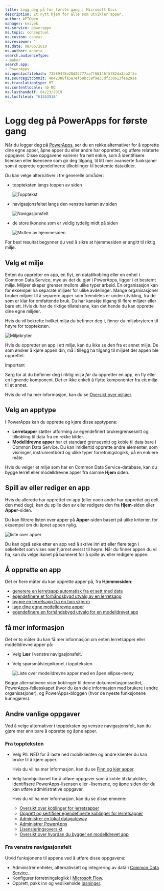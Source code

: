 ```yaml
---
title: Logg deg på for første gang | Microsoft Docs
description: Et nytt hjem for alle som utvikler apper.
author: AFTOwen
manager: kvivek
ms.service: powerapps
ms.topic: conceptual
ms.custom: canvas
ms.reviewer: ''
ms.date: 08/06/2018
ms.author: anneta
search.audienceType:
- maker
search.app:
- PowerApps
ms.openlocfilehash: 735894f8e28d25777aa7f66146f5782da2ab2f3e
ms.sourcegitcommit: 4042388fa5e7ef50bc59f9e35df330613fea29ae
ms.translationtype: MT
ms.contentlocale: nb-NO
ms.lasthandoff: 04/23/2019
ms.locfileid: "61553518"
---
```

# <a name="sign-in-to-powerapps-for-the-first-time"></a>Logg deg på PowerApps for første gang

Når du logger deg på [PowerApps](https://web.powerapps.com?utm_source=padocs&utm_medium=linkinadoc&utm_campaign=referralsfromdoc), ser du en rekke alternativer for å opprette dine egne apper, åpne apper du eller andre har opprettet, og utføre relaterte oppgaver. Disse oppgavene varierer fra helt enkle, som å identifisere lisensen eller lisensene som gir deg tilgang, til litt mer avanserte funksjoner som å opprette egendefinerte tilkoblinger til bestemte datakilder.

Du kan velge alternativer i tre generelle områder:

- toppteksten langs toppen av siden

    ![Topptekst](media/intro-maker-portal/header.png)

- navigasjonsfeltet langs den venstre kanten av siden

    ![Navigasjonsfelt](media/intro-maker-portal/nav-bar.png)

- de store ikonene som er veldig tydelig midt på siden

    ![Midten av hjemmesiden](media/intro-maker-portal/center-area.png)

For best resultat begynner du ved å sikre at hjemmesiden er angitt til riktig miljø.

## <a name="choose-an-environment"></a>Velg et miljø

Enten du oppretter en app, en flyt, en datatilkobling eller en enhet i Common Data Service, mye av det du gjør i PowerApps, ligger i et bestemt miljø. Miljøer skaper grenser mellom ulike typer arbeid. En organisasjon kan for eksempel ha separate miljøer for ulike avdelinger. Mange organisasjoner bruker miljøer til å separere apper som fremdeles er under utvikling, fra de som er klar for omfattende bruk. Du har kanskje tilgang til flere miljøer eller bare ett. Hvis du har de riktige tillatelsene, kan det hende du kan opprette dine egne miljøer.

Hvis du vil bekrefte hvilket miljø du befinner deg i, finner du miljøbryteren til høyre for toppteksten.

![Miljøbryter](media/intro-maker-portal/environment-switcher.png)

Hvis du oppretter en app i ett miljø, kan du ikke se den fra et annet miljø. De som ønsker å kjøre appen din, må i tillegg ha tilgang til miljøet der appen ble opprettet.

> [!IMPORTANT]
> Sørg for at du befinner deg i riktig miljø *før* du oppretter en app, en fly eller en lignende komponent. Det er ikke enkelt å flytte komponenter fra ett miljø til et annet.

Hvis du vil ha mer informasjon, kan du se [Oversikt over miljøer](../../administrator/environments-overview.md).

## <a name="choose-an-app-type"></a>Velg an apptype

I PowerApps kan du opprette og kjøre disse apptypene:

- **Lerretapper** støtter utforming av egendefinert brukergrensesnitt og tilkobling til data fra en rekke kilder.
- **Modelldrevne apper** har et standard grensesnitt og koble til data bare i Common Data Service. Du kan imidlertid opprette andre elementer, som visninger, instrumentbord og ulike typer forretningslogikk, på en enklere måte.

Hvis du velger et miljø som har en Common Data Service-database, kan du bygge lerret eller modelldrevne apper fra samme **Hjem** siden.

## <a name="play-or-edit-an-app"></a>Spill av eller rediger en app

Hvis du allerede har opprettet en app (eller noen andre har opprettet og delt den med deg), kan du spille den av eller redigere den fra **Hjem**-siden eller **Apper**-siden.

Du kan filtrere listen over apper på **Apper**-siden basert på ulike kriterier, for eksempel om du åpnet appen nylig.

![liste over apper](./media/intro-maker-portal/find-apps.png)

Du kan også søke etter en app ved å skrive inn ett eller flere tegn i søkefeltet som vises nær hjørnet øverst til høyre. Når du finner appen du vil ha, kan du velge ikonet på banneret for å spille av eller redigere appen.

## <a name="create-an-app"></a>Å opprette en app

Det er flere måter du kan opprette apper på, fra **Hjemmesiden**:

- [generere en lerretsapp automatisk fra et sett med data](data-platform-create-app.md)
- [egendefinere et forhåndsbygd utvalg av en lerretsapp](open-and-run-a-sample-app.md)
- [bygge en lerretsapp fra en tom skjerm](data-platform-create-app-scratch.md)
- [lage dine egne modelldrevne apper](../model-driven-apps/overview-model-driven-samples.md)
- [egendefinere en forhåndsbygd utvalg for en modelldrevet app](../model-driven-apps/build-first-model-driven-app.md)

## <a name="learn-more"></a>få mer informasjon

Det er to måter du kan få mer informasjon om enten lerretsapper eller modelldrevne apper på:

- Velg **Lær** i venstre navigasjonsfelt.
- Velg spørsmålstegnikonet i toppteksten.

    ![Liste over modelldrevne apper med en åpen ellipse-meny](media/intro-maker-portal/help-icon.png)

Begge alternativene viser koblinger til denne dokumentasjonssettet, PowerApps-fellesskapet (hvor du kan dele informasjon med brukere i andre organisasjoner), og PowerApps-bloggen (hvor de nyeste funksjonene kunngjøres).

## <a name="other-common-tasks"></a>Andre vanlige oppgaver

Ved å velge alternativer i toppteksten og venstre navigasjonsfelt, kan du gjøre mer enn bare å opprette og åpne apper.

### <a name="from-the-header"></a>Fra toppteksten

- Velg PIL NED for å laste ned mobilklienten og andre klienter du kan bruke til å kjøre apper.

    Hvis du vil ha mer informasjon, kan du se [Finn og kjør apper](../../user/index.md).

- Velg tannhjulikonet for å utføre oppgaver som å koble til datakilder, identifisere PowerApps-lisensen eller -lisensene, og åpne siden der du kan utføre administrative oppgaver.

    Hvis du vil ha mer informasjon, kan du se disse emnene:

  - [Oversikt over koblinger for lerretsapper](connections-list.md)
  - [Opprett og sertifiser egendefinerte koblinger for lerretsapper](register-custom-api.md)
  - [Administrer en lokal datagateway](gateway-management.md)
  - [Administrer PowerApps](../../administrator/index.md)
  - [Lisensieringsoversikt](../../administrator/pricing-billing-skus.md)
  - [Oversikt over hvordan du bygger en modelldrevet app](../model-driven-apps/model-driven-app-overview.md)

### <a name="from-the-left-navigation-bar"></a>Fra venstre navigasjonsfelt

Utvid funksjonene til appene ved å utføre disse oppgavene:

- Administrer enheter, alternativsett og integrering av data i [Common Data Service-](../common-data-service/data-platform-intro.md).
- Konfigurer forretningslogikk i [Microsoft Flow](https://docs.microsoft.com/flow/getting-started).
- Opprett, pakk inn og vedlikeholde [løsninger](../../developer/common-data-service/introduction-solutions.md).
